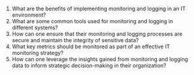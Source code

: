 

1. What are the benefits of implementing monitoring and logging in an IT environment?
2. What are some common tools used for monitoring and logging in different systems?
3. How can one ensure that their monitoring and logging processes are secure and maintain the integrity of sensitive data?
4. What key metrics should be monitored as part of an effective IT monitoring strategy?
5. How can one leverage the insights gained from monitoring and logging data to inform strategic decision-making in their organization?